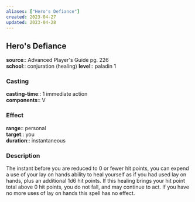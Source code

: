 ```yaml
---
aliases: ["Hero's Defiance"]
created: 2023-04-27
updated: 2023-04-28
---
```


## Hero's Defiance

**source**:: Advanced Player's Guide pg. 226  
**school**:: conjuration (healing)
**level**:: paladin 1

### Casting

**casting-time**:: 1 immediate action  
**components**:: V

### Effect

**range**:: personal  
**target**:: you  
**duration**:: instantaneous

### Description

The instant before you are reduced to 0 or fewer hit points, you can expend a use of your lay on hands ability to heal yourself as if you had used lay on hands, plus an additional 1d6 hit points. If this healing brings your hit point total above 0 hit points, you do not fall, and may continue to act. If you have no more uses of lay on hands this spell has no effect.
